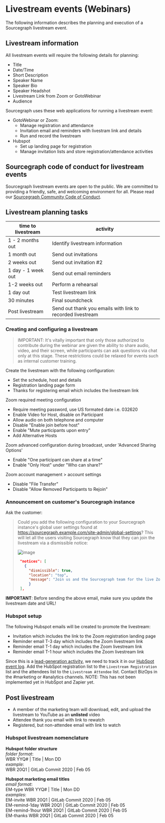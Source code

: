 # Livestream events (Webinars)

The following information describes the planning and execution of a Sourcegraph livestream event. 

## Livestream information

All livestream events will require the following details for planning:

- Title
- Date/Time
- Short Description
- Speaker Name
- Speaker Bio
- Speaker Headshot
- Livestream Link from Zoom or GotoWebinar
- Audience

Sourcegraph uses these web applications for running a livestream event:

- GotoWebinar or Zoom:
  * Manage registration and attendance
  * Invitation email and reminders with livestram link and details
  * Run and record the livestream
- Hubspot
  * Set up landing page for registration
  * Manage invitation lists and store registration/attendance activities
  
## Sourcegraph code of conduct for livestream events
Sourcegraph livestream events are open to the public. We are committed to providing a friendly, safe, and welcoming environment for all.  Please read our [Sourcegraph Community Code of Conduct](https://about.sourcegraph.com/community/code_of_conduct).

## Livestream planning tasks

 time to livestream | activity  
 ------------------ | ---------------    
 1 - 2 months out   | Identify livestream information 
 1 month out        | Send out invitations 
 2 weeks out        | Send out invitation #2 
 1 day - 1 week out | Send out email reminders 
 1-2 weeks out      | Perform a rehearsal 
 1 day out          | Test livestream link 
 30 minutes         | Final soundcheck 
 Post livestream    | Send out thank you emails with link to recorded livestream


### Creating and configuring a livestream

> IMPORTANT: It's vitally important that only those authorized to contribute during the webinar are given the ability to share audio, video, and their screen, while participants can ask questions via chat only at this stage. These restrictions could be relaxed for events such as internal customer training.

Create the livestream with the following configuration:

- Set the schedule, host and details
- Registration landing page form
- Thanks for registering email which includes the livestream link

Zoom required meeting configuration

- Require meeting password, use US formated date i.e. 032620
- Enable Video for Host, disable on Participant
- Allow audio on both telephone and computer
- Disable "Enable join before host"
- Enable "Mute participants upon entry"
- Add Alternative Hosts

Zoom advanced configuration during broadcast, under 'Advanced Sharing Options'

- Enable "One participant can share at a time"
- Enable "Only Host" under "Who can share?"

Zoom account management > account settings

- Disable "File Transfer"
- Disable "Allow Removed Participants to Rejoin"

### Announcement on customer's Sourcegraph instance

Ask the customer:

> Could you add the following configuration to your Sourcegraph instance's global user settings found at https://sourcegraph.example.com/site-admin/global-settings? This will let all the users visiting Sourcegraph know that they can join the livestream via a dismissible notice:
>
> ![image](https://user-images.githubusercontent.com/3173176/75200913-423db180-5724-11ea-9ee9-fbea5be2129b.png)
>
> ```json
>  "notices": [
>    {
>      "dismissible": true,
>      "location": "top",
>      "message": "Join us and the Sourcegraph team for the live Zoom livestream on [Tuesday, Feb 25, 2020 @ 3pm Central](<LIVESTREAM LINK>) to learn about Universal Code Search and improving your workflow!"
>      }
>  ],
> ```

**IMPORTANT**: Before sending the above email, make sure you update the livestream date and URL!

### Hubspot setup

The following Hubspot emails will be created to promote the livestream:

- Invitation which includes the link to the Zoom registration landing page 
- Reminder email T-3 day which includes the Zoom livestream link
- Reminder email T-1 day which includes the Zoom livestream link
- Reminder email T-1 hour which includes the Zoom livestream link

Since this is a [lead-generation activity](marketing_operations.md#maintaining-data-pipelines), we need to track it in our [HubSpot event log](https://docs.google.com/spreadsheets/d/16S3xlcY7DmpcfKZYD-3VHUsaPLiYHyisu8cD_gZpv0Q/edit?usp=drive_web&ouid=117507720010549543900). Add the HubSpot registration list to the `Livestream Registration` list and the attendees list to the `Livestream Attendee` list. Contact BizOps in the #marketing or #analytics channels. NOTE: This has not been implemented yet in HubSpot and Zapier yet.

## Post livestream

- A member of the marketing team will download, edit, and upload the livestream to YouTube as an **unlisted** video
- Attendee thank you email with link to rewatch
- Registered, but non-attendee email with link to watch

### Hubspot livestream nomenclature

**Hubspot folder structure**  
*folder format*:  
WBR YYQ# \| Title \| Mon DD  
*example*:  
WBR 20Q1 \| GitLab Commit 2020 \| Feb 05  

**Hubspot marketing email titles**   
*email format*:  
EM-type WBR YYQ# \| Title \| Mon DD   
*examples*:  
EM-invite WBR 20Q1 \| GitLab Commit 2020 \| Feb 05  
EM-remind-1day WBR 20Q1 \| GitLab Commit 2020 \| Feb 05  
EM-remind-1hour WBR 20Q1 \| GitLab Commit 2020 \| Feb 05  
EM-thanks WBR 20Q1 \| GitLab Commit 2020 \| Feb 05  
